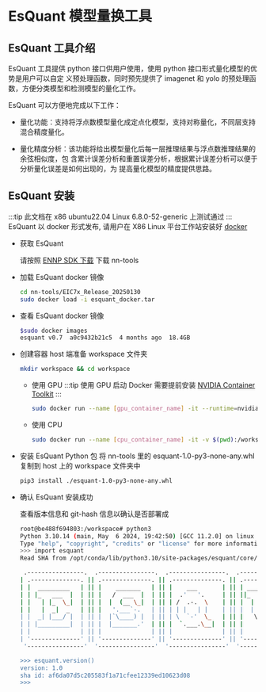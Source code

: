 # EsQuant 模型量换工具

## EsQuant 工具介绍

EsQuant 工具提供 python 接口供用户使用，使用 python 接口形式量化模型的优势是用户可以自定
义预处理函数，同时预先提供了 imagenet 和 yolo 的预处理函数，方便分类模型和检测模型的量化工作。

EsQuant 可以方便地完成以下工作：

- 量化功能：支持将浮点数模型量化成定点化模型，支持对称量化，不同层支持混合精度量化。

- 量化精度分析：该功能将给出模型量化后每一层推理结果与浮点数推理结果的余弦相似度，包
  含累计误差分析和重置误差分析，根据累计误差分析可以便于分析量化误差是如何出现的，为
  提高量化模型的精度提供思路。

## EsQuant 安装

:::tip
此文档在 x86 ubuntu22.04 Linux 6.8.0-52-generic 上测试通过
:::
EsQuant 以 docker 形式发布, 请用户在 X86 Linux 平台工作站安装好 [docker](https://docs.docker.com/engine/install/ubuntu/)

- 获取 EsQuant

  请按照 [ENNP SDK 下载](introduction#ennp-sdk-下载) 下载 nn-tools

- 加载 EsQuant docker 镜像

  ```bash
  cd nn-tools/EIC7x_Release_20250130
  sudo docker load -i esquant_docker.tar
  ```

- 查看 EsQuant docker 镜像
  ```bash
  $sudo docker images
  esquant v0.7  a0c9432b21c5  4 months ago  18.4GB
  ```
- 创建容器
  host 端准备 workspace 文件夹

  ```bash
  mkdir workspace && cd workspace
  ```

  - 使用 GPU
    :::tip
    使用 GPU 启动 Docker 需要提前安装 [NVIDIA Container Toolkit](https://docs.nvidia.com/datacenter/cloud-native/container-toolkit/latest/install-guide.html)
    :::

    ```bash
    sudo docker run --name [gpu_container_name] -it --runtime=nvidia --privileged=true --gpus all -v $(pwd):/workspace esquant:v0.7 /bin/bash
    ```

  - 使用 CPU
    ```bash
    sudo docker run --name [cpu_container_name] -it -v $(pwd):/workspace esquant:v0.7 /bin/bash
    ```

- 安装 EsQuant Python 包
  将 nn-tools 里的 esquant-1.0-py3-none-any.whl 复制到 host 上的 workspace 文件夹中
  ```bash
  pip3 install ./esquant-1.0-py3-none-any.whl
  ```
- 确认 EsQuant 安装成功

  查看版本信息和 git-hash 信息以确认是否部署成

  ```bash
  root@be488f694803:/workspace# python3
  Python 3.10.14 (main, May  6 2024, 19:42:50) [GCC 11.2.0] on linux
  Type "help", "copyright", "credits" or "license" for more information.
  >>> import esquant
  Read SHA from /opt/conda/lib/python3.10/site-packages/esquant/core/sha.txt

   .----------------.  .----------------.  .----------------.  .----------------.  .----------------.  .-----------------. .----------------.
  | .--------------. || .--------------. || .--------------. || .--------------. || .--------------. || .--------------. || .--------------. |
  | |  _________   | || |    _______   | || |    ___       | || | _____  _____ | || |      __      | || | ____  _____  | || |  _________   | |
  | | |_   ___  |  | || |   /  ___  |  | || |  .'   '.     | || ||_   _||_   _|| || |     /  \     | || ||_   \|_   _| | || | |  _   _  |  | |
  | |   | |_  \_|  | || |  |  (__ \_|  | || | /  .-.  \    | || |  | |    | |  | || |    / /\ \    | || |  |   \ | |   | || | |_/ | | \_|  | |
  | |   |  _|  _   | || |   '.___`-.   | || | | |   | |    | || |  | '    ' |  | || |   / ____ \   | || |  | |\ \| |   | || |     | |      | |
  | |  _| |___/ |  | || |  |`\____) |  | || | \  `-'  \_   | || |   \ `--' /   | || | _/ /    \ \_ | || | _| |_\   |_  | || |    _| |_     | |
  | | |_________|  | || |  |_______.'  | || |  `.___.\__|  | || |    `.__.'    | || ||____|  |____|| || ||_____|\____| | || |   |_____|    | |
  | |              | || |              | || |              | || |              | || |              | || |              | || |              | |
  | '--------------' || '--------------' || '--------------' || '--------------' || '--------------' || '--------------' || '--------------' |
   '----------------'  '----------------'  '----------------'  '----------------'  '----------------'  '----------------'  '----------------'

  >>> esquant.version()
  version: 1.0
  sha id: af6da07d5c205583f1a71cfee12339ed10623d08
  >>>

  ```
